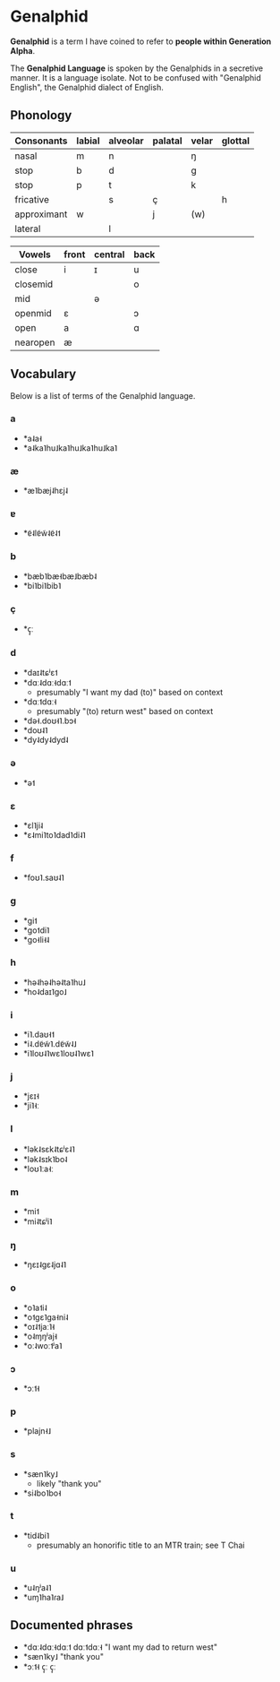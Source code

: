 # Genalphid

<b>Genalphid</b> is a term I have coined to refer to <b>people within Generation Alpha</b>.

The <b>Genalphid Language</b> is spoken by the Genalphids in a secretive manner. It is a language isolate. Not to be confused with "Genalphid English", the Genalphid dialect of English.

## Phonology

| Consonants  | labial | alveolar | palatal | velar | glottal |
| ----------- | ------ | -------- | ------- | ----- | ------- |
| nasal       | m      | n        |         | ŋ     |         |
| stop        | b      | d        |         | g     |         |
| stop        | p      | t        |         | k     |         |
| fricative   |        | s        | ç       |       | h       |
| approximant | w      |          | j       | (w)   |         |
| lateral     |        | l        |         |       |         |

| Vowels   | front | central | back |
| -------- | ----- | ------- | ---- |
| close    | i     | ɪ       | u    |
| closemid |       |         | o    |
| mid      |        | ə       |      |
| openmid  | ɛ     |         | ɔ    |
| open     | a     |         | ɑ    |
| nearopen | æ     |         |      |
## Vocabulary

Below is a list of terms of the Genalphid language.

### a

* \*a˨a˧
* \*a˨ka˥hu˩ka˥hu˩ka˥hu˩ka˥

### æ

* \*æ˥bæj˨hɛj˨

### ɐ

* \*ɐ̃˨lɐ̃w̃˨ɐ̃˨˦

### b

* \*bæb˥bæ˧bæ˩bæb˨
* \*bi˥bi˥bib˥

### ç

* \*ç̩ː

### d

* \*daɪ˨tɕʲɛ˦
* \*dɑː˨dɑː˧dɑː˦
  * presumably "I want my dad (to)" based on context
* \*dɑː˦dɑː˧
  * presumably "(to) return west" based on context
* \*də˧.doʊ˧˥.bɔ˧
* \*doʊ˨˥
* \*dy˨dy˨dyd˨

### ə

* \*ə˦

### ɛ

* \*ɛl˥ji˨
* \*ɛ˨mi˥to˥dad˥di˨˥

### f

* \*foʊ˥.saʊ˨˥

### ɡ

* \*gi˦
* \*go˦di˥
* \*go˧li˧˨

### h

* \*hə˨hə˨hə˨ta˥hu˩
* \*ho˨daɪ˥ɡo˩

### i

* \*i˥.daʊ˧˦
* \*i˨.dɐ̃w̃˥.dɐ̃w̃˨˩
* \*i˥loʊ˨˥wɛ˥loʊ˨˥wɛ˥

### j

* \*jɛɪ˧
* \*ji˥˧ː

### l

* \*lək˨sɛk˨tɕʲɛ˨˥
* \*lək˨sɪk˥bo˨
* \*loʊ˥ːa˧ː

### m

* \*mi˦
* \*mi˨tɕʲi˥

### ŋ

* \*ŋɛɪ˨gɛ˨jɑ˨˥

### o

* \*o˥a˦i˨
* \*o˦ɡɛ˥ɡa˧ni˨
* \*oɪ˨˦jaː˥˧
* \*o˨ɱŋʲaj˧
* \*oː˨woː˦ʲa˥

### ɔ

* \*ɔː˦˧

### p

* \*plajn˧˩

### s
* \*sæn˥ky˩
  * likely "thank you"
* \*si˨bo˥bo˧

### t

* \*tid˨bi˥
  * presumably an honorific title to an MTR train; see T Chai

### u

* \*u˨ŋʲa˨˥
* \*uɱ˥ha˥ɾa˩

## Documented phrases

* \*dɑː˨dɑː˧dɑː˦ dɑː˦dɑː˧ "I want my dad to return west"
* \*sæn˥ky˩ "thank you"
* \*ɔː˦˧ ç̩ː ç̩ː

